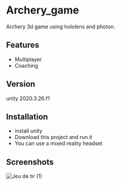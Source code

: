 # Archery_game
Archery 3d game using hololens and photon.

## Features
* Multiplayer
* Coaching

## Version
unity 2020.3.26.f1

## Installation
 * install unity
 * Download this project and run it
 * You can use a mixed reality headset

## Screenshots
![Jeu de tir (1)](https://github.com/nahla-educate/Archery_game/assets/80469651/1e36ee2b-f431-4355-8125-1a5b2dfcc2cb)
